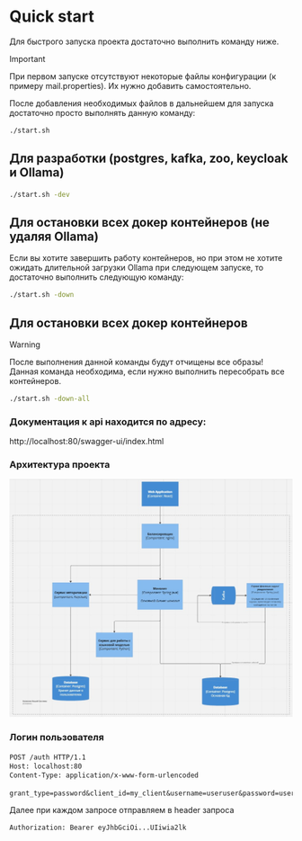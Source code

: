 # Quick start

Для быстрого запуска проекта достаточно выполнить команду ниже. 
> [!IMPORTANT]
> При первом запуске отсутствуют некоторые файлы конфигурации (к примеру mail.properties). Их нужно добавить самостоятельно. 

После добавления необходимых файлов в дальнейшем для запуска достаточно просто выполнять данную команду:
```bash
./start.sh
```

## Для разработки (postgres, kafka, zoo, keycloak и Ollama)
```bash
./start.sh -dev
```

## Для остановки всех докер контейнеров (не удаляя Ollama)
Если вы хотите завершить работу контейнеров, но при этом не хотите ожидать длительной загрузки Ollama при следующем запуске, то достаточно выполнить следующую команду:
```bash
./start.sh -down
```

## Для остановки всех докер контейнеров
> [!WARNING]
> После выполнения данной команды будут отчищены все образы! Данная команда необходима, если нужно выполнить пересобрать все контейнеров.

```bash
./start.sh -down-all
```

### Документация к api находится по адресу: </br>
http://localhost:80/swagger-ui/index.html

### Архитектура проекта
![Screenshot](https://github.com/A192747/VKR-Career-Development-Platform/blob/develop/Info/images/architecture.jpg)

### Логин пользователя
``` http request
POST /auth HTTP/1.1
Host: localhost:80
Content-Type: application/x-www-form-urlencoded

grant_type=password&client_id=my_client&username=useruser&password=userpassword
```

Далее при каждом запросе отправляем в header запроса
```http request
Authorization: Bearer eyJhbGciOi...UIiwia2lk
```

